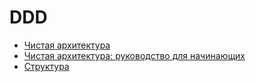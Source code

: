 # DDD

* [Чистая архитектура](./clean-arch.md)
* [Чистая архитектура: руководство для начинающих](./clean-arch2.md)
* [Структура](./skeleton.md)
